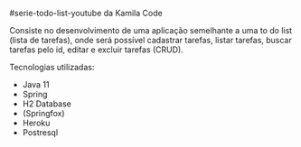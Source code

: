 #serie-todo-list-youtube da Kamila Code

Consiste no desenvolvimento de uma aplicação semelhante a uma to do list (lista de tarefas), onde será possível cadastrar tarefas, listar tarefas, buscar tarefas pelo id, editar e excluir tarefas (CRUD).

Tecnologias utilizadas:
- Java 11
- Spring
- H2 Database
- (Springfox)
- Heroku
- Postresql